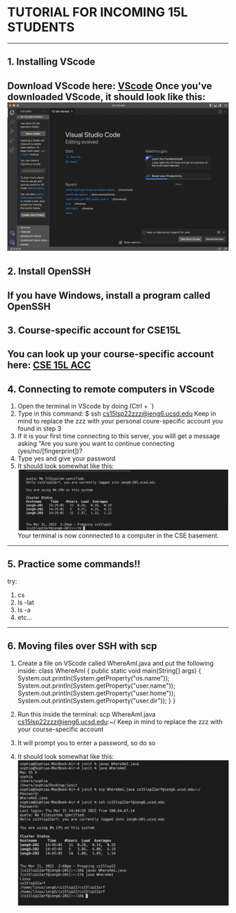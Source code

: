 # TUTORIAL FOR INCOMING 15L STUDENTS 
---
## 1. Installing VScode 
Download VScode here:
[VScode](https://code.visualstudio.com/download)
Once you've downloaded VScode, it should look like this: 
![Image](vscode.png)
---

## 2. Install OpenSSH 
If you have Windows, install a program called OpenSSH
---

## 3. Course-specific account for CSE15L 
You can look up your course-specific account here:
[CSE 15L ACC](https://sdacs.ucsd.edu/~icc/index.php)
---

## 4. Connecting to remote computers in VScode
1. Open the terminal in VScode by doing (Ctrl + `)
2. Type in this command: $ ssh cs15lsp22zzz@ieng6.ucsd.edu 
Keep in mind to replace the zzz with your personal coure-specific account you found in step 3
3. If it is your first time connecting to this server, you willl get a message asking "Are you sure you want to continue connecting (yes/no/[fingerprint])?
4. Type yes and give your password 
5. It should look somewhat like this: 
![Image](step4.png)
Your terminal is now connnected to a computer in the CSE basement. 

---

## 5. Practice some commands!! 
try:
1. cs 
2. ls -lat
3. ls -a 
4. etc... 

---

## 6. Moving files over SSH with scp 
1. Create a file on VScode called WhereAmI.java and put the following inside:
class WhereAmI {
public static void main(String[] args) {
System.out.println(System.getProperty("os.name"));
System.out.println(System.getProperty("user.name"));
System.out.println(System.getProperty("user.home"));
System.out.println(System.getProperty("user.dir"));
}
}

2. Run this inside the terminal:
scp WhereAmI.java cs15lsp22zzz@ieng6.ucsd.edu:~/
Keep in mind to replace the zzz with your course-specific account 

3. It will prompt you to enter a password, so do so
4. It should look somewhat like this: 
![Image](scp.png)



